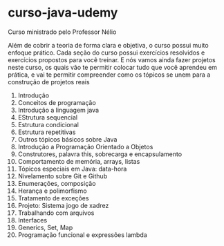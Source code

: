 # curso-java-udemy
Curso ministrado pelo Professor Nélio

Além de cobrir a teoria de forma clara e objetiva, o curso possui muito enfoque prático. Cada seção do curso possui exercícios resolvidos e 
exercícios propostos para você treinar. E nós vamos ainda fazer projetos neste curso, os quais vão te permitir colocar tudo que você aprendeu 
em prática, e vai te permitir compreender como os tópicos se unem para a construção de projetos reais

1. Introdução
2. Conceitos de programação
3. Introdução a linguagem java
4. EStrutura sequencial
5. Estrutura condicional
6. Estrutura repetitivas
7. Outros tópicos básicos sobre Java
8. Introdução a Programação Orientado a Objetos
9. Construtores, palavra this, sobrecarga e encapsulamento
10. Comportamento de memória, arrays, listas
11. Tópicos especiais em Java: data-hora
12. Nivelamento sobre Git e Github
13. Enumerações, composição
14. Herança e polimorfismo
15. Tratamento de exceções
16. Projeto: Sistema jogo de xadrez
17. Trabalhando com arquivos
18. Interfaces
19. Generics, Set, Map
20. Programação funcional e expressões lambda